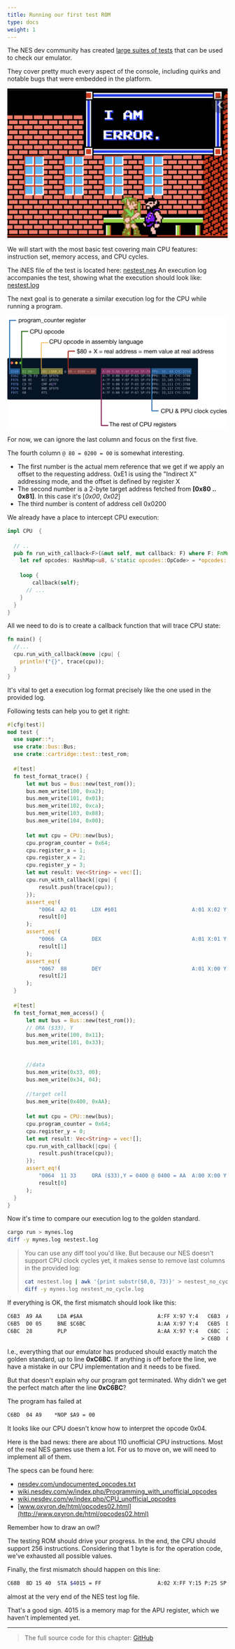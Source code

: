 ```yaml
---
title: Running our first test ROM
type: docs
weight: 1
---
```


The NES dev community has created [large suites of tests](https://wiki.nesdev.com/w/index.php/Emulator_tests) that can be used to check our emulator.

They cover pretty much every aspect of the console, including quirks and notable bugs that were embedded in the platform.

![image_1_i_am_error.png](image_1_i_am_error.png)

We will start with the most basic test covering main CPU features: instruction set, memory access, and CPU cycles.

The iNES file of the test is located here: [nestest.nes](http://nickmass.com/images/nestest.nes)
An execution log accompanies the test, showing what the execution should look like: [nestest.log](https://www.qmtpro.com/~nes/misc/nestest.log)

The next goal is to generate a similar execution log for the CPU while running a program.

![image_2_log_structure.png](image_2_log_structure.png)

For now, we can ignore the last column and focus on the first five.

The fourth column ```@ 80 = 0200 = 00``` is somewhat interesting.

* The first number is the actual mem reference that we get if we apply an offset to the requesting address.
  0xE1 is using the "Indirect X" addressing mode, and the offset is defined by register X
* The second number is a 2-byte target address fetched from **[0x80 .. 0x81]**. In this case it's [*0x00*, *0x02*]
* The third number is content of address cell 0x0200

We already have a place to intercept CPU execution:

```rust
impl CPU  {

  // ..
  pub fn run_with_callback<F>(&mut self, mut callback: F) where F: FnMut(&mut CPU), {
    let ref opcodes: HashMap<u8, &'static opcodes::OpCode> = *opcodes::OPCODES_MAP;

    loop {
        callback(self);
      // ...
    }
  }
}
```

All we need to do is to create a callback function that will trace CPU state:

```rust
fn main() {
  //...
  cpu.run_with_callback(move |cpu| {
    println!("{}", trace(cpu));
  }
}
```

It's vital to get a execution log format precisely like the one used in the provided log.

Following tests can help you to get it right:

```rust
#[cfg(test)]
mod test {
  use super::*;
  use crate::bus::Bus;
  use crate::cartridge::test::test_rom;

  #[test]
  fn test_format_trace() {
      let mut bus = Bus::new(test_rom());
      bus.mem_write(100, 0xa2);
      bus.mem_write(101, 0x01);
      bus.mem_write(102, 0xca);
      bus.mem_write(103, 0x88);
      bus.mem_write(104, 0x00);

      let mut cpu = CPU::new(bus);
      cpu.program_counter = 0x64;
      cpu.register_a = 1;
      cpu.register_x = 2;
      cpu.register_y = 3;
      let mut result: Vec<String> = vec![];
      cpu.run_with_callback(|cpu| {
          result.push(trace(cpu));
      });
      assert_eq!(
          "0064  A2 01     LDX #$01                        A:01 X:02 Y:03 P:24 SP:FD",
          result[0]
      );
      assert_eq!(
          "0066  CA        DEX                             A:01 X:01 Y:03 P:24 SP:FD",
          result[1]
      );
      assert_eq!(
          "0067  88        DEY                             A:01 X:00 Y:03 P:26 SP:FD",
          result[2]
      );
  }

  #[test]
  fn test_format_mem_access() {
      let mut bus = Bus::new(test_rom());
      // ORA ($33), Y
      bus.mem_write(100, 0x11);
      bus.mem_write(101, 0x33);


      //data
      bus.mem_write(0x33, 00);
      bus.mem_write(0x34, 04);

      //target cell
      bus.mem_write(0x400, 0xAA);

      let mut cpu = CPU::new(bus);
      cpu.program_counter = 0x64;
      cpu.register_y = 0;
      let mut result: Vec<String> = vec![];
      cpu.run_with_callback(|cpu| {
          result.push(trace(cpu));
      });
      assert_eq!(
          "0064  11 33     ORA ($33),Y = 0400 @ 0400 = AA  A:00 X:00 Y:00 P:24 SP:FD",
          result[0]
      );
  }
}
```

Now it's time to compare our execution log to the golden standard.

```bash
cargo run > mynes.log
diff -y mynes.log nestest.log
```

> You can use any diff tool you'd like. But because our NES doesn't support CPU clock cycles yet, it makes sense to remove last columns in the provided log:
>
> ```bash
> cat nestest.log | awk '{print substr($0,0, 73)}' > nestest_no_cycle.log
> diff -y mynes.log nestest_no_cycle.log
> ```

If everything is OK, the first mismatch should look like this:

```txt
C6B3  A9 AA     LDA #$AA                        A:FF X:97 Y:4   C6B3  A9 AA     LDA #$AA                        A:FF X:97 Y:4
C6B5  D0 05     BNE $C6BC                       A:AA X:97 Y:4   C6B5  D0 05     BNE $C6BC                       A:AA X:97 Y:4
C6BC  28        PLP                             A:AA X:97 Y:4   C6BC  28        PLP                             A:AA X:97 Y:4
                                                              > C6BD  04 A9    *NOP $A9 = 00                    A:AA X:97 Y:4
```

I.e., everything that our emulator has produced should exactly match the golden standard, up to line **0xC6BC**. If anything is off before the line, we have a mistake in our CPU implementation and it needs to be fixed.

But that doesn't explain why our program got terminated. Why didn't we get the perfect match after the line **0xC6BC**?

The program has failed at

```txt
C6BD  04 A9    *NOP $A9 = 00
```

It looks like our CPU doesn't know how to interpret the opcode 0x04.

Here is the bad news: there are about 110 unofficial CPU instructions. Most of the real NES games use them a lot. For us to move on, we will need to implement all of them.

The specs can be found here:

* [nesdev.com/undocumented_opcodes.txt](http://nesdev.com/undocumented_opcodes.txt)
* [wiki.nesdev.com/w/index.php/Programming_with_unofficial_opcodes](https://wiki.nesdev.com/w/index.php/Programming_with_unofficial_opcodes)
* [wiki.nesdev.com/w/index.php/CPU_unofficial_opcodes](https://wiki.nesdev.com/w/index.php/CPU_unofficial_opcodes)
* [www.oxyron.de/html/opcodes02.html](http://www.oxyron.de/html/opcodes02.html)

Remember how to draw an owl?

The testing ROM should drive your progress. In the end, the CPU should support 256 instructions. Considering that 1 byte is for the operation code, we've exhausted all possible values.

Finally, the first mismatch should happen on this line:

```bash
C68B  8D 15 40  STA $4015 = FF                  A:02 X:FF Y:15 P:25 SP:FB
```

almost at the very end of the NES test log file.

That's a good sign. 4015 is a memory map for the APU register, which we haven't implemented yet.

------

> The full source code for this chapter: [GitHub](https://github.com/bugzmanov/nes_ebook/tree/master/code/ch5.1)

